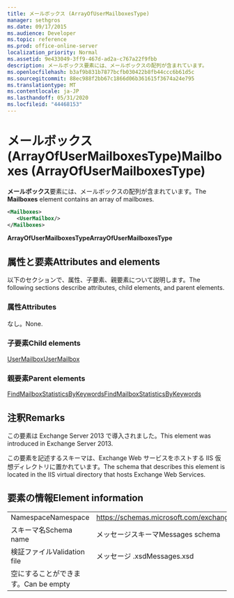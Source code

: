 ```yaml
---
title: メールボックス (ArrayOfUserMailboxesType)
manager: sethgros
ms.date: 09/17/2015
ms.audience: Developer
ms.topic: reference
ms.prod: office-online-server
localization_priority: Normal
ms.assetid: 9e433049-3ff9-467d-ad2a-c767a22f9fbb
description: メールボックス要素には、メールボックスの配列が含まれています。
ms.openlocfilehash: b3af9b831b7877bcfb030422b8fb44ccc6b61d5c
ms.sourcegitcommit: 88ec988f2bb67c1866d06b361615f3674a24e795
ms.translationtype: MT
ms.contentlocale: ja-JP
ms.lasthandoff: 05/31/2020
ms.locfileid: "44468153"
---
```

# <a name="mailboxes-arrayofusermailboxestype"></a><span data-ttu-id="5af43-103">メールボックス (ArrayOfUserMailboxesType)</span><span class="sxs-lookup"><span data-stu-id="5af43-103">Mailboxes (ArrayOfUserMailboxesType)</span></span>

<span data-ttu-id="5af43-104">**メールボックス**要素には、メールボックスの配列が含まれています。</span><span class="sxs-lookup"><span data-stu-id="5af43-104">The **Mailboxes** element contains an array of mailboxes.</span></span> 
  
```XML
<Mailboxes>
   <UserMailbox/>
</Mailboxes>
```

<span data-ttu-id="5af43-105">**ArrayOfUserMailboxesType**</span><span class="sxs-lookup"><span data-stu-id="5af43-105">**ArrayOfUserMailboxesType**</span></span>

## <a name="attributes-and-elements"></a><span data-ttu-id="5af43-106">属性と要素</span><span class="sxs-lookup"><span data-stu-id="5af43-106">Attributes and elements</span></span>

<span data-ttu-id="5af43-107">以下のセクションで、属性、子要素、親要素について説明します。</span><span class="sxs-lookup"><span data-stu-id="5af43-107">The following sections describe attributes, child elements, and parent elements.</span></span>
  
### <a name="attributes"></a><span data-ttu-id="5af43-108">属性</span><span class="sxs-lookup"><span data-stu-id="5af43-108">Attributes</span></span>

<span data-ttu-id="5af43-109">なし。</span><span class="sxs-lookup"><span data-stu-id="5af43-109">None.</span></span>
  
### <a name="child-elements"></a><span data-ttu-id="5af43-110">子要素</span><span class="sxs-lookup"><span data-stu-id="5af43-110">Child elements</span></span>

[<span data-ttu-id="5af43-111">UserMailbox</span><span class="sxs-lookup"><span data-stu-id="5af43-111">UserMailbox</span></span>](usermailbox.md)
  
### <a name="parent-elements"></a><span data-ttu-id="5af43-112">親要素</span><span class="sxs-lookup"><span data-stu-id="5af43-112">Parent elements</span></span>

[<span data-ttu-id="5af43-113">FindMailboxStatisticsByKeywords</span><span class="sxs-lookup"><span data-stu-id="5af43-113">FindMailboxStatisticsByKeywords</span></span>](findmailboxstatisticsbykeywords.md)
  
## <a name="remarks"></a><span data-ttu-id="5af43-114">注釈</span><span class="sxs-lookup"><span data-stu-id="5af43-114">Remarks</span></span>

<span data-ttu-id="5af43-115">この要素は Exchange Server 2013 で導入されました。</span><span class="sxs-lookup"><span data-stu-id="5af43-115">This element was introduced in Exchange Server 2013.</span></span>
  
<span data-ttu-id="5af43-116">この要素を記述するスキーマは、Exchange Web サービスをホストする IIS 仮想ディレクトリに置かれています。</span><span class="sxs-lookup"><span data-stu-id="5af43-116">The schema that describes this element is located in the IIS virtual directory that hosts Exchange Web Services.</span></span>
  
## <a name="element-information"></a><span data-ttu-id="5af43-117">要素の情報</span><span class="sxs-lookup"><span data-stu-id="5af43-117">Element information</span></span>

|||
|:-----|:-----|
|<span data-ttu-id="5af43-118">Namespace</span><span class="sxs-lookup"><span data-stu-id="5af43-118">Namespace</span></span>  <br/> |https://schemas.microsoft.com/exchange/services/2006/messages  <br/> |
|<span data-ttu-id="5af43-119">スキーマ名</span><span class="sxs-lookup"><span data-stu-id="5af43-119">Schema name</span></span>  <br/> |<span data-ttu-id="5af43-120">メッセージスキーマ</span><span class="sxs-lookup"><span data-stu-id="5af43-120">Messages schema</span></span>  <br/> |
|<span data-ttu-id="5af43-121">検証ファイル</span><span class="sxs-lookup"><span data-stu-id="5af43-121">Validation file</span></span>  <br/> |<span data-ttu-id="5af43-122">メッセージ .xsd</span><span class="sxs-lookup"><span data-stu-id="5af43-122">Messages.xsd</span></span>  <br/> |
|<span data-ttu-id="5af43-123">空にすることができます。</span><span class="sxs-lookup"><span data-stu-id="5af43-123">Can be empty</span></span>  <br/> ||
   

